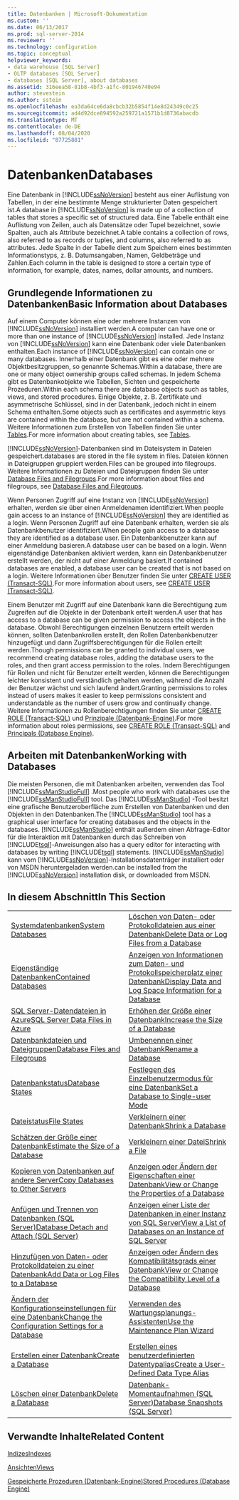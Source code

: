 ```yaml
---
title: Datenbanken | Microsoft-Dokumentation
ms.custom: ''
ms.date: 06/13/2017
ms.prod: sql-server-2014
ms.reviewer: ''
ms.technology: configuration
ms.topic: conceptual
helpviewer_keywords:
- data warehouse [SQL Server]
- OLTP databases [SQL Server]
- databases [SQL Server], about databases
ms.assetid: 316eea58-81b8-4bf3-a1fc-801946740e94
author: stevestein
ms.author: sstein
ms.openlocfilehash: ea3da64ce6da8cbcb32b5854f14e8d24349c0c25
ms.sourcegitcommit: ad4d92dce894592a259721a1571b1d8736abacdb
ms.translationtype: MT
ms.contentlocale: de-DE
ms.lasthandoff: 08/04/2020
ms.locfileid: "87725881"
---
```

# <a name="databases"></a><span data-ttu-id="c7682-102">Datenbanken</span><span class="sxs-lookup"><span data-stu-id="c7682-102">Databases</span></span>
  <span data-ttu-id="c7682-103">Eine Datenbank in [!INCLUDE[ssNoVersion](../../includes/ssnoversion-md.md)] besteht aus einer Auflistung von Tabellen, in der eine bestimmte Menge strukturierter Daten gespeichert ist.</span><span class="sxs-lookup"><span data-stu-id="c7682-103">A database in [!INCLUDE[ssNoVersion](../../includes/ssnoversion-md.md)] is made up of a collection of tables that stores a specific set of structured data.</span></span> <span data-ttu-id="c7682-104">Eine Tabelle enthält eine Auflistung von Zeilen, auch als Datensätze oder Tupel bezeichnet, sowie Spalten, auch als Attribute bezeichnet.</span><span class="sxs-lookup"><span data-stu-id="c7682-104">A table contains a collection of rows, also referred to as records or tuples, and columns, also referred to as attributes.</span></span> <span data-ttu-id="c7682-105">Jede Spalte in der Tabelle dient zum Speichern eines bestimmten Informationstyps, z. B. Datumsangaben, Namen, Geldbeträge und Zahlen.</span><span class="sxs-lookup"><span data-stu-id="c7682-105">Each column in the table is designed to store a certain type of information, for example, dates, names, dollar amounts, and numbers.</span></span>  
  
## <a name="basic-information-about-databases"></a><span data-ttu-id="c7682-106">Grundlegende Informationen zu Datenbanken</span><span class="sxs-lookup"><span data-stu-id="c7682-106">Basic Information about Databases</span></span>  
 <span data-ttu-id="c7682-107">Auf einem Computer können eine oder mehrere Instanzen von [!INCLUDE[ssNoVersion](../../includes/ssnoversion-md.md)] installiert werden.</span><span class="sxs-lookup"><span data-stu-id="c7682-107">A computer can have one or more than one instance of [!INCLUDE[ssNoVersion](../../includes/ssnoversion-md.md)] installed.</span></span> <span data-ttu-id="c7682-108">Jede Instanz von [!INCLUDE[ssNoVersion](../../includes/ssnoversion-md.md)] kann eine Datenbank oder viele Datenbanken enthalten.</span><span class="sxs-lookup"><span data-stu-id="c7682-108">Each instance of [!INCLUDE[ssNoVersion](../../includes/ssnoversion-md.md)] can contain one or many databases.</span></span>  <span data-ttu-id="c7682-109">Innerhalb einer Datenbank gibt es eine oder mehrere Objektbesitzgruppen, so genannte Schemas.</span><span class="sxs-lookup"><span data-stu-id="c7682-109">Within a database, there are one or many object ownership groups called schemas.</span></span> <span data-ttu-id="c7682-110">In jedem Schema gibt es Datenbankobjekte wie Tabellen, Sichten und gespeicherte Prozeduren.</span><span class="sxs-lookup"><span data-stu-id="c7682-110">Within each schema there are database objects such as tables, views, and stored procedures.</span></span> <span data-ttu-id="c7682-111">Einige Objekte, z. B. Zertifikate und asymmetrische Schlüssel, sind in der Datenbank, jedoch nicht in einem Schema enthalten.</span><span class="sxs-lookup"><span data-stu-id="c7682-111">Some objects such as certificates and asymmetric keys are contained within the database, but are not contained within a schema.</span></span> <span data-ttu-id="c7682-112">Weitere Informationen zum Erstellen von Tabellen finden Sie unter [Tables](../tables/tables.md).</span><span class="sxs-lookup"><span data-stu-id="c7682-112">For more information about creating tables, see [Tables](../tables/tables.md).</span></span>  
  
 [!INCLUDE[ssNoVersion](../../includes/ssnoversion-md.md)]<span data-ttu-id="c7682-113">-Datenbanken sind im Dateisystem in Dateien gespeichert.</span><span class="sxs-lookup"><span data-stu-id="c7682-113">databases are stored in the file system in files.</span></span> <span data-ttu-id="c7682-114">Dateien können in Dateigruppen gruppiert werden.</span><span class="sxs-lookup"><span data-stu-id="c7682-114">Files can be grouped into filegroups.</span></span> <span data-ttu-id="c7682-115">Weitere Informationen zu Dateien und Dateigruppen finden Sie unter [Database Files and Filegroups](database-files-and-filegroups.md).</span><span class="sxs-lookup"><span data-stu-id="c7682-115">For more information about files and filegroups, see [Database Files and Filegroups](database-files-and-filegroups.md).</span></span>  
  
 <span data-ttu-id="c7682-116">Wenn Personen Zugriff auf eine Instanz von [!INCLUDE[ssNoVersion](../../includes/ssnoversion-md.md)] erhalten, werden sie über einen Anmeldenamen identifiziert.</span><span class="sxs-lookup"><span data-stu-id="c7682-116">When people gain access to an instance of [!INCLUDE[ssNoVersion](../../includes/ssnoversion-md.md)] they are identified as a login.</span></span> <span data-ttu-id="c7682-117">Wenn Personen Zugriff auf eine Datenbank erhalten, werden sie als Datenbankbenutzer identifiziert.</span><span class="sxs-lookup"><span data-stu-id="c7682-117">When people gain access to a database they are identified as a database user.</span></span> <span data-ttu-id="c7682-118">Ein Datenbankbenutzer kann auf einer Anmeldung basieren.</span><span class="sxs-lookup"><span data-stu-id="c7682-118">A database user can be based on a login.</span></span> <span data-ttu-id="c7682-119">Wenn eigenständige Datenbanken aktiviert werden, kann ein Datenbankbenutzer erstellt werden, der nicht auf einer Anmeldung basiert.</span><span class="sxs-lookup"><span data-stu-id="c7682-119">If contained databases are enabled, a database user can be created that is not based on a login.</span></span> <span data-ttu-id="c7682-120">Weitere Informationen über Benutzer finden Sie unter [CREATE USER &#40;Transact-SQL&#41;](/sql/t-sql/statements/create-user-transact-sql).</span><span class="sxs-lookup"><span data-stu-id="c7682-120">For more information about users, see [CREATE USER &#40;Transact-SQL&#41;](/sql/t-sql/statements/create-user-transact-sql).</span></span>  
  
 <span data-ttu-id="c7682-121">Einem Benutzer mit Zugriff auf eine Datenbank kann die Berechtigung zum Zugreifen auf die Objekte in der Datenbank erteilt werden.</span><span class="sxs-lookup"><span data-stu-id="c7682-121">A user that has access to a database can be given permission to access the objects in the database.</span></span> <span data-ttu-id="c7682-122">Obwohl Berechtigungen einzelnen Benutzern erteilt werden können, sollten Datenbankrollen erstellt, den Rollen Datenbankbenutzer hinzugefügt und dann Zugriffsberechtigungen für die Rollen erteilt werden.</span><span class="sxs-lookup"><span data-stu-id="c7682-122">Though permissions can be granted to individual users, we recommend creating database roles, adding the database users to the roles, and then grant access permission to the roles.</span></span> <span data-ttu-id="c7682-123">Indem Berechtigungen für Rollen und nicht für Benutzer erteilt werden, können die Berechtigungen leichter konsistent und verständlich gehalten werden, während die Anzahl der Benutzer wächst und sich laufend ändert.</span><span class="sxs-lookup"><span data-stu-id="c7682-123">Granting permissions to roles instead of users makes it easier to keep permissions consistent and understandable as the number of users grow and continually change.</span></span> <span data-ttu-id="c7682-124">Weitere Informationen zu Rollenberechtigungen finden Sie unter [CREATE ROLE &#40;Transact-SQL&#41;](/sql/t-sql/statements/create-role-transact-sql) und [Prinzipale &#40;Datenbank-Engine&#41;](../security/authentication-access/principals-database-engine.md).</span><span class="sxs-lookup"><span data-stu-id="c7682-124">For more information about roles permissions, see [CREATE ROLE &#40;Transact-SQL&#41;](/sql/t-sql/statements/create-role-transact-sql) and [Principals &#40;Database Engine&#41;](../security/authentication-access/principals-database-engine.md).</span></span>  
  
## <a name="working-with-databases"></a><span data-ttu-id="c7682-125">Arbeiten mit Datenbanken</span><span class="sxs-lookup"><span data-stu-id="c7682-125">Working with Databases</span></span>  
 <span data-ttu-id="c7682-126">Die meisten Personen, die mit Datenbanken arbeiten, verwenden das Tool [!INCLUDE[ssManStudioFull](../../includes/ssmanstudiofull-md.md)] .</span><span class="sxs-lookup"><span data-stu-id="c7682-126">Most people who work with databases use the [!INCLUDE[ssManStudioFull](../../includes/ssmanstudiofull-md.md)] tool.</span></span> <span data-ttu-id="c7682-127">Das [!INCLUDE[ssManStudio](../../includes/ssmanstudio-md.md)] -Tool besitzt eine grafische Benutzeroberfläche zum Erstellen von Datenbanken und den Objekten in den Datenbanken.</span><span class="sxs-lookup"><span data-stu-id="c7682-127">The [!INCLUDE[ssManStudio](../../includes/ssmanstudio-md.md)] tool has a graphical user interface for creating databases and the objects in the databases.</span></span> [!INCLUDE[ssManStudio](../../includes/ssmanstudio-md.md)] <span data-ttu-id="c7682-128">enthält außerdem einen Abfrage-Editor für die Interaktion mit Datenbanken durch das Schreiben von [!INCLUDE[tsql](../../includes/tsql-md.md)]-Anweisungen.</span><span class="sxs-lookup"><span data-stu-id="c7682-128">also has a query editor for interacting with databases by writing [!INCLUDE[tsql](../../includes/tsql-md.md)] statements.</span></span> [!INCLUDE[ssManStudio](../../includes/ssmanstudio-md.md)] <span data-ttu-id="c7682-129">kann vom [!INCLUDE[ssNoVersion](../../includes/ssnoversion-md.md)]-Installationsdatenträger installiert oder von MSDN heruntergeladen werden.</span><span class="sxs-lookup"><span data-stu-id="c7682-129">can be installed from the [!INCLUDE[ssNoVersion](../../includes/ssnoversion-md.md)] installation disk, or downloaded from MSDN.</span></span>  
  
## <a name="in-this-section"></a><span data-ttu-id="c7682-130">In diesem Abschnitt</span><span class="sxs-lookup"><span data-stu-id="c7682-130">In This Section</span></span>  
  
|||  
|-|-|  
|[<span data-ttu-id="c7682-131">Systemdatenbanken</span><span class="sxs-lookup"><span data-stu-id="c7682-131">System Databases</span></span>](system-databases.md)|[<span data-ttu-id="c7682-132">Löschen von Daten- oder Protokolldateien aus einer Datenbank</span><span class="sxs-lookup"><span data-stu-id="c7682-132">Delete Data or Log Files from a Database</span></span>](delete-data-or-log-files-from-a-database.md)|  
|[<span data-ttu-id="c7682-133">Eigenständige Datenbanken</span><span class="sxs-lookup"><span data-stu-id="c7682-133">Contained Databases</span></span>](contained-databases.md)|[<span data-ttu-id="c7682-134">Anzeigen von Informationen zum Daten- und Protokollspeicherplatz einer Datenbank</span><span class="sxs-lookup"><span data-stu-id="c7682-134">Display Data and Log Space Information for a Database</span></span>](display-data-and-log-space-information-for-a-database.md)|  
|[<span data-ttu-id="c7682-135">SQL Server-Datendateien in Azure</span><span class="sxs-lookup"><span data-stu-id="c7682-135">SQL Server Data Files in Azure</span></span>](sql-server-data-files-in-microsoft-azure.md)|[<span data-ttu-id="c7682-136">Erhöhen der Größe einer Datenbank</span><span class="sxs-lookup"><span data-stu-id="c7682-136">Increase the Size of a Database</span></span>](increase-the-size-of-a-database.md)|  
|[<span data-ttu-id="c7682-137">Datenbankdateien und Dateigruppen</span><span class="sxs-lookup"><span data-stu-id="c7682-137">Database Files and Filegroups</span></span>](database-files-and-filegroups.md)|[<span data-ttu-id="c7682-138">Umbenennen einer Datenbank</span><span class="sxs-lookup"><span data-stu-id="c7682-138">Rename a Database</span></span>](rename-a-database.md)|  
|[<span data-ttu-id="c7682-139">Datenbankstatus</span><span class="sxs-lookup"><span data-stu-id="c7682-139">Database States</span></span>](database-states.md)|[<span data-ttu-id="c7682-140">Festlegen des Einzelbenutzermodus für eine Datenbank</span><span class="sxs-lookup"><span data-stu-id="c7682-140">Set a Database to Single-user Mode</span></span>](set-a-database-to-single-user-mode.md)|  
|[<span data-ttu-id="c7682-141">Dateistatus</span><span class="sxs-lookup"><span data-stu-id="c7682-141">File States</span></span>](file-states.md)|[<span data-ttu-id="c7682-142">Verkleinern einer Datenbank</span><span class="sxs-lookup"><span data-stu-id="c7682-142">Shrink a Database</span></span>](shrink-a-database.md)|  
|[<span data-ttu-id="c7682-143">Schätzen der Größe einer Datenbank</span><span class="sxs-lookup"><span data-stu-id="c7682-143">Estimate the Size of a Database</span></span>](estimate-the-size-of-a-database.md)|[<span data-ttu-id="c7682-144">Verkleinern einer Datei</span><span class="sxs-lookup"><span data-stu-id="c7682-144">Shrink a File</span></span>](shrink-a-file.md)|  
|[<span data-ttu-id="c7682-145">Kopieren von Datenbanken auf andere Server</span><span class="sxs-lookup"><span data-stu-id="c7682-145">Copy Databases to Other Servers</span></span>](copy-databases-to-other-servers.md)|[<span data-ttu-id="c7682-146">Anzeigen oder Ändern der Eigenschaften einer Datenbank</span><span class="sxs-lookup"><span data-stu-id="c7682-146">View or Change the Properties of a Database</span></span>](view-or-change-the-properties-of-a-database.md)|  
|[<span data-ttu-id="c7682-147">Anfügen und Trennen von Datenbanken &#40;SQL Server&#41;</span><span class="sxs-lookup"><span data-stu-id="c7682-147">Database Detach and Attach &#40;SQL Server&#41;</span></span>](database-detach-and-attach-sql-server.md)|[<span data-ttu-id="c7682-148">Anzeigen einer Liste der Datenbanken in einer Instanz von SQL Server</span><span class="sxs-lookup"><span data-stu-id="c7682-148">View a List of Databases on an Instance of SQL Server</span></span>](view-a-list-of-databases-on-an-instance-of-sql-server.md)|  
|[<span data-ttu-id="c7682-149">Hinzufügen von Daten- oder Protokolldateien zu einer Datenbank</span><span class="sxs-lookup"><span data-stu-id="c7682-149">Add Data or Log Files to a Database</span></span>](add-data-or-log-files-to-a-database.md)|[<span data-ttu-id="c7682-150">Anzeigen oder Ändern des Kompatibilitätsgrads einer Datenbank</span><span class="sxs-lookup"><span data-stu-id="c7682-150">View or Change the Compatibility Level of a Database</span></span>](view-or-change-the-compatibility-level-of-a-database.md)|  
|[<span data-ttu-id="c7682-151">Ändern der Konfigurationseinstellungen für eine Datenbank</span><span class="sxs-lookup"><span data-stu-id="c7682-151">Change the Configuration Settings for a Database</span></span>](change-the-configuration-settings-for-a-database.md)|[<span data-ttu-id="c7682-152">Verwenden des Wartungsplanungs-Assistenten</span><span class="sxs-lookup"><span data-stu-id="c7682-152">Use the Maintenance Plan Wizard</span></span>](../maintenance-plans/use-the-maintenance-plan-wizard.md)|  
|[<span data-ttu-id="c7682-153">Erstellen einer Datenbank</span><span class="sxs-lookup"><span data-stu-id="c7682-153">Create a Database</span></span>](create-a-database.md)|[<span data-ttu-id="c7682-154">Erstellen eines benutzerdefinierten Datentypalias</span><span class="sxs-lookup"><span data-stu-id="c7682-154">Create a User-Defined Data Type Alias</span></span>](create-a-user-defined-data-type-alias.md)|  
|[<span data-ttu-id="c7682-155">Löschen einer Datenbank</span><span class="sxs-lookup"><span data-stu-id="c7682-155">Delete a Database</span></span>](delete-a-database.md)|[<span data-ttu-id="c7682-156">Datenbank-Momentaufnahmen &#40;SQL Server&#41;</span><span class="sxs-lookup"><span data-stu-id="c7682-156">Database Snapshots &#40;SQL Server&#41;</span></span>](database-snapshots-sql-server.md)|  
  
## <a name="related-content"></a><span data-ttu-id="c7682-157">Verwandte Inhalte</span><span class="sxs-lookup"><span data-stu-id="c7682-157">Related Content</span></span>  
 [<span data-ttu-id="c7682-158">Indizes</span><span class="sxs-lookup"><span data-stu-id="c7682-158">Indexes</span></span>](../indexes/indexes.md)  
  
 [<span data-ttu-id="c7682-159">Ansichten</span><span class="sxs-lookup"><span data-stu-id="c7682-159">Views</span></span>](../views/views.md)  
  
 [<span data-ttu-id="c7682-160">Gespeicherte Prozeduren &#40;Datenbank-Engine&#41;</span><span class="sxs-lookup"><span data-stu-id="c7682-160">Stored Procedures &#40;Database Engine&#41;</span></span>](../stored-procedures/stored-procedures-database-engine.md)  
  
  
